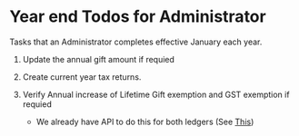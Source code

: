 # Year end Todos for Administrator



Tasks that an Administrator completes effective January each year. 

1. Update the annual gift amount if requied

2. Create current year tax returns.

3. Verify Annual increase of Lifetime Gift exemption and GST exemption if requied
   - We already have API to do this for both ledgers (See [This](https://docs.google.com/document/d/1G-W_jSG37gxCECFvGRr5vFJ5qXjne1MusGyIdrC-w_E/edit#))

